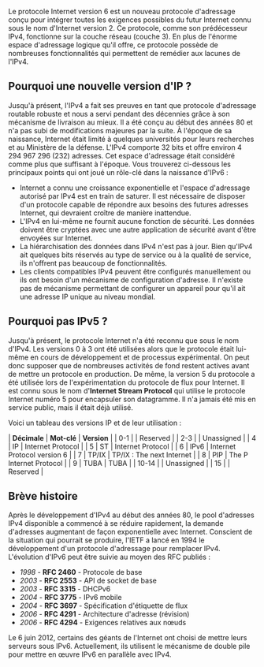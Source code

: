 Le protocole Internet version 6 est un nouveau protocole d'adressage conçu pour intégrer toutes les exigences possibles du futur Internet connu sous le nom d'Internet version 2. Ce protocole, comme son prédécesseur IPv4, fonctionne sur la couche réseau (couche 3). En plus de l'énorme espace d'adressage logique qu'il offre, ce protocole possède de nombreuses fonctionnalités qui permettent de remédier aux lacunes de l'IPv4.

## Pourquoi une nouvelle version d'IP ?

Jusqu'à présent, l'IPv4 a fait ses preuves en tant que protocole d'adressage routable robuste et nous a servi pendant des décennies grâce à son mécanisme de livraison au mieux. Il a été conçu au début des années 80 et n'a pas subi de modifications majeures par la suite. À l'époque de sa naissance, Internet était limité à quelques universités pour leurs recherches et au Ministère de la défense. L'IPv4 comporte 32 bits et offre environ 4 294 967 296 (232) adresses. Cet espace d'adressage était considéré comme plus que suffisant à l'époque. Vous trouverez ci-dessous les principaux points qui ont joué un rôle-clé dans la naissance d'IPv6 :

- Internet a connu une croissance exponentielle et l'espace d'adressage autorisé par IPv4 est en train de saturer. Il est nécessaire de disposer d'un protocole capable de répondre aux besoins des futures adresses Internet, qui devraient croître de manière inattendue.
- L'IPv4 en lui-même ne fournit aucune fonction de sécurité. Les données doivent être cryptées avec une autre application de sécurité avant d'être envoyées sur Internet.
- La hiérarchisation des données dans IPv4 n'est pas à jour. Bien qu'IPv4 ait quelques bits réservés au type de service ou à la qualité de service, ils n'offrent pas beaucoup de fonctionnalités.
- Les clients compatibles IPv4 peuvent être configurés manuellement ou ils ont besoin d'un mécanisme de configuration d'adresse. Il n'existe pas de mécanisme permettant de configurer un appareil pour qu'il ait une adresse IP unique au niveau mondial.

## Pourquoi pas IPv5 ?

Jusqu'à présent, le protocole Internet n'a été reconnu que sous le nom d'IPv4. Les versions 0 à 3 ont été utilisées alors que le protocole était lui-même en cours de développement et de processus expérimental. On peut donc supposer que de nombreuses activités de fond restent actives avant de mettre un protocole en production. De même, la version 5 du protocole a été utilisée lors de l'expérimentation du protocole de flux pour Internet. Il est connu sous le nom d'**Internet Stream Protocol** qui utilise le protocole Internet numéro 5 pour encapsuler son datagramme. Il n'a jamais été mis en service public, mais il était déjà utilisé.

Voici un tableau des versions IP et de leur utilisation :

| **Décimale** | **Mot-clé** | **Version** |
| 0-1 |  | Reserved |
| 2-3 |  | Unassigned |
| 4 | IP | Internet Protocol |
| 5 | ST | Internet Protocol |
| 6 | IPv6 | Internet Protocol version 6 |
| 7 | TP/IX | TP/IX : The next Internet |
| 8 | PIP | The P Internet Protocol |
| 9 | TUBA | TUBA |
| 10-14 |  | Unassigned |
| 15 |  | Reserved |

## Brève histoire

Après le développement d'IPv4 au début des années 80, le pool d'adresses IPv4 disponible a commencé à se réduire rapidement, la demande d'adresses augmentant de façon exponentielle avec Internet. Conscient de la situation qui pourrait se produire, l'IETF a lancé en 1994 le développement d'un protocole d'adressage pour remplacer IPv4. L'évolution d'IPv6 peut être suivie au moyen des RFC publiés :

- *1998* - **RFC 2460** - Protocole de base
- *2003* - **RFC 2553** - API de socket de base
- *2003* - **RFC 3315** - DHCPv6
- *2004* - **RFC 3775** - IPv6 mobile
- *2004* - **RFC 3697** - Spécification d'étiquette de flux
- *2006* - **RFC 4291** - Architecture d'adresse (révision)
- *2006* - **RFC 4294** - Exigences relatives aux nœuds

Le 6 juin 2012, certains des géants de l'Internet ont choisi de mettre leurs serveurs sous IPv6. Actuellement, ils utilisent le mécanisme de double pile pour mettre en œuvre IPv6 en parallèle avec IPv4.